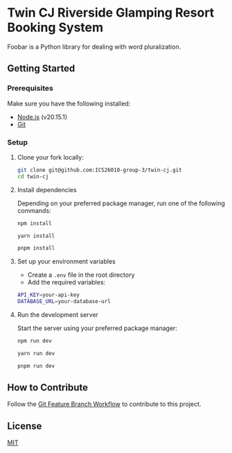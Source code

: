 # Twin CJ Riverside Glamping Resort Booking System

Foobar is a Python library for dealing with word pluralization.

## Getting Started

### Prerequisites

Make sure you have the following installed:

- [Node.js](https://nodejs.org/) (v20.15.1)
- [Git](https://git-scm.com/)

### Setup

1. Clone your fork locally:
   ```bash
   git clone git@github.com:ICS26010-group-3/twin-cj.git
   cd twin-cj
   ```
2. Install dependencies

   Depending on your preferred package manager, run one of the following commands:

   ```bash
   npm install
   ```

   ```bash
   yarn install
   ```

   ```bash
   pnpm install
   ```

3. Set up your environment variables
   - Create a `.env` file in the root directory
   - Add the required variables:
   ```bash
   API_KEY=your-api-key
   DATABASE_URL=your-database-url
   ```
4. Run the development server

   Start the server using your preferred package manager:

   ```bash
   npm run dev
   ```

   ```bash
   yarn run dev
   ```

   ```bash
   pnpm run dev
   ```

## How to Contribute

Follow the [Git Feature Branch Workflow](https://scribehow.com/page/GIT_Feature_Branch_Workflow__zpUst2jCQwmyQZumRkyF1g) to contribute to this project.

## License

[MIT](LICENSE.txt)
